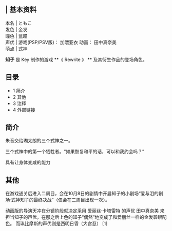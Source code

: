 |  **基本资料**  
---  
本名  |  ともこ   
发色  |  金发   
瞳色  |  蓝瞳   
声优  |  游戏(PSP/PSV版)：  加隈亚衣  动画：  田中真奈美   
萌点  |  式神   
  
**知子** 是  Key  制作的游戏 **《 Rewrite  》 ** 及其衍生作品的登场角色。

##  目录

  * 1  简介 
  * 2  其他 
  * 3  注释 
  * 4  外部链接 

##  简介

朱音交给瑚太朗的三个式神之一。

三个式神中的第一个牺牲者。“如果恢复和平的话，可以和我约会吗？”

具有让身体变咸的能力

##  其他

在游戏通关后进入二周目，会在10月8日的剧情中开启知子的小剧场“爱与泪的剧场·式神知子的最终决战”（仅会在二周目出现一次）。

动画版的导演天冲在分镜阶段就决定采用  爱丽丝·卡塔雷特  的声优  田中真奈美
来担当知子的声优，在那之后上色的知子“偶然”地变成了和爱丽丝一样的金发碧眼配色。  而琪比摩斯的声优则是西明日香（大宫忍）  [1]